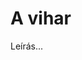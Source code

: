 <!-- ======================================================================
--- Search engine
title:          A vihar
keywords:       a vihar, Shakespeare, vígjáték
description:    William Shakespeare: A vihar.
--- Menu system
order:          130
text:           A vihar
hidden:         false
umbel:          false
--- Page properties
id:             /comedies/the-tempest
document:       
layout:         layout-2-left
$-left:         play-list
======================================================================= -->

# A vihar

Leírás...
